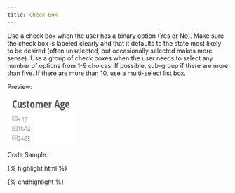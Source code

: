 ```yaml
---
title: Check Box
---
```


Use a check box when the user has a binary option (Yes or No). Make sure the check box is labeled clearly and that it defaults to the state most likely to be desired (often unselected, but occasionally selected makes more sense). Use a group of check boxes when the user needs to select any number of options from 1-9 choices. If possible, sub-group if there are more than five. If there are more than 10, use a multi-select list box.

Preview:

![Check Box](/assets/img/elements/checkbox.png)

Code Sample:

{% highlight html %}
<!-- No Code Sample Yet -->
{% endhighlight %}
